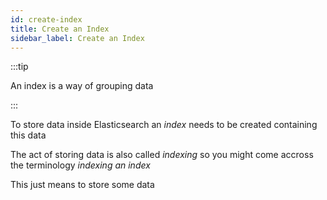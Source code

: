 ```yaml
---
id: create-index
title: Create an Index
sidebar_label: Create an Index
---
```


:::tip

An index is a way of grouping data

:::

To store data inside Elasticsearch an _index_ needs to be created containing this data

The act of storing data is also called _indexing_ so you might come accross the terminology _indexing an index_

This just means to store some data
